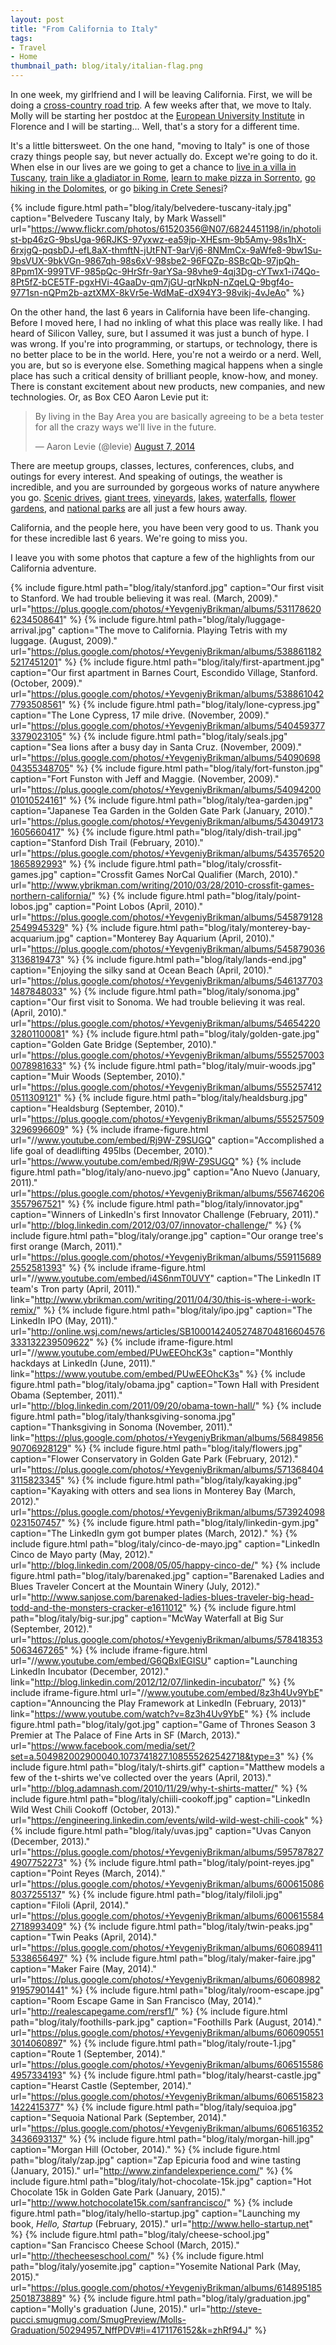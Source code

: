 ```yaml
---
layout: post
title: "From California to Italy"
tags:
- Travel
- Home
thumbnail_path: blog/italy/italian-flag.png
---  
```


In one week, my girlfriend and I will be leaving California. First, we will 
be doing a [cross-country road trip](https://www.google.com/maps/dir/Menlo+Park,+CA/Lake+Tahoe/Bonneville+Salt+Flats/Craters+of+the+Moon+National+Monument+%26+Preserve,+Arco,+ID/Hell%27s+Half+Acre+Lava+Field/Grand+Teton+National+Park,+Wyoming/Yellowstone+National+Park/Devils+Tower+National+Monument,+Wyoming/Deadwood,+SD/Mount+Rushmore+National+Memorial,+13000+S+Dakota+244,+Keystone,+SD+57751/Badlands+National+Park,+South+Dakota/Sioux+Falls,+SD/Chicago,+IL/Cleveland,+OH/Niagara+Falls,+NY/Cornell+University/Marblehead,+MA+01945/). 
A few weeks after that, we move to Italy. Molly will be starting her postdoc 
at the [European University Institute](http://www.eui.eu/Home.aspx) in Florence 
and I will be starting... Well, that's a story for a different time.

It's a little bittersweet. On the one hand, "moving to Italy" is one of those 
crazy things people say, but never actually do. Except we're going to do it. 
When else in our lives are we going to get a chance to [live in a villa in Tuscany](http://www.independenttraveler.com/destinations/europe/italy#tuscany),
[train like a gladiator in Rome](http://www.independenttraveler.com/destinations/europe/italy#rome),
[learn to make pizza in Sorrento](http://www.independenttraveler.com/destinations/europe/italy#sorrento),
[go hiking in the Dolomites](http://www.nationalgeographicexpeditions.com/expeditions/italy-dolomite-tour/detail),
or go [biking in Crete Senesi](https://www.flickr.com/search/?q=crete%20senesi)? 

{% include figure.html path="blog/italy/belvedere-tuscany-italy.jpg" caption="Belvedere Tuscany Italy, by Mark Wassell" url="https://www.flickr.com/photos/61520356@N07/6824451198/in/photolist-bp46zG-9bsUga-96RJKS-97yxwz-ea59jp-XHEsm-9b5Amy-98s1hX-6rxjgQ-pqsbDJ-efL8aX-thmftN-jUtFNT-9arVj6-8NMmCx-9aWfe8-9bw1Su-9bsVUX-9bkVGn-9867qh-98s6xV-98sbe2-96FQZp-8SBcQb-97jpQh-8Ppm1X-999TVF-985pQc-9HrSfr-9arYSa-98vhe9-4qj3Dg-cYTwx1-i74Qo-8Pt5fZ-bCE5TF-pgxHVi-4GaaDv-qm7jGU-qrNkpN-nZqeLQ-9bgf4o-9771sn-nQPm2b-aztXMX-8kVr5e-WdMaE-dX94Y3-98vikj-4vJeAo" %}

On the other hand, the last 6 years in California have been life-changing. 
Before I moved here, I had no inkling of what this place was really like. I had 
heard of Silicon Valley, sure, but I assumed it was just a bunch of hype. I was 
wrong. If you're into programming, or startups, or technology, there is no 
better place to be in the world. Here, you're not a weirdo or a nerd. Well, you 
are, but so is everyone else. Something magical happens when a single place has 
such a critical density of brilliant people, know-how, and money. There is 
constant excitement about new products, new companies, and new technologies. 
Or, as Box CEO Aaron Levie put it:

<div class="mt3 mb3">
  <blockquote class="twitter-tweet" lang="en">
    <p lang="en" dir="ltr">
      By living in the Bay Area you are basically agreeing to be a beta tester for all the crazy ways we&#39;ll live in the future.
    </p>&mdash; Aaron Levie (@levie) 
    <a href="https://twitter.com/levie/status/497171727781462016">August 7, 2014</a>
  </blockquote>
  <script async src="//platform.twitter.com/widgets.js" charset="utf-8"></script>
</div>

There are meetup groups, classes, lectures, conferences, clubs, and outings for 
every interest. And speaking of outings, the weather is incredible, and you are 
surrounded by gorgeous works of nature anywhere you go. [Scenic drives](https://plus.google.com/photos/+YevgeniyBrikman/albums/6065155864957334193),
[giant trees](https://plus.google.com/photos/+YevgeniyBrikman/albums/6065163523436693137), 
[vineyards](https://plus.google.com/photos/+YevgeniyBrikman/albums/5465422032801100081),
[lakes](https://plus.google.com/photos/+YevgeniyBrikman/albums/5573820416762502129),
[waterfalls](https://plus.google.com/photos/+YevgeniyBrikman/albums/5784183535063467265),
[flower gardens](https://plus.google.com/photos/+YevgeniyBrikman/albums/6006155842718993409),
and [national parks](https://plus.google.com/photos/+YevgeniyBrikman/albums/6148951852501873889)
are all just a few hours away.

California, and the people here, you have been very good to us. Thank you for
these incredible last 6 years. We're going to miss you.

I leave you with some photos that capture a few of the highlights from our
California adventure.  

{% include figure.html path="blog/italy/stanford.jpg" caption="Our first visit to Stanford. We had trouble believing it was real. (March, 2009)." url="https://plus.google.com/photos/+YevgeniyBrikman/albums/5311786206234508641" %}
{% include figure.html path="blog/italy/luggage-arrival.jpg" caption="The move to California. Playing Tetris with my luggage. (August, 2009)." url="https://plus.google.com/photos/+YevgeniyBrikman/albums/5388611825217451201" %}
{% include figure.html path="blog/italy/first-apartment.jpg" caption="Our first apartment in Barnes Court, Escondido Village, Stanford. (October, 2009)." url="https://plus.google.com/photos/+YevgeniyBrikman/albums/5388610427793508561" %}
{% include figure.html path="blog/italy/lone-cypress.jpg" caption="The Lone Cypress, 17 mile drive. (November, 2009)." url="https://plus.google.com/photos/+YevgeniyBrikman/albums/5404593773379023105" %}
{% include figure.html path="blog/italy/seals.jpg" caption="Sea lions after a busy day in Santa Cruz. (November, 2009)." url="https://plus.google.com/photos/+YevgeniyBrikman/albums/5409069804355348705" %}
{% include figure.html path="blog/italy/fort-funston.jpg" caption="Fort Funston with Jeff and Maggie. (November, 2009)." url="https://plus.google.com/photos/+YevgeniyBrikman/albums/5409420001010524161" %}
{% include figure.html path="blog/italy/tea-garden.jpg" caption="Japanese Tea Garden in the Golden Gate Park (January, 2010)." url="https://plus.google.com/photos/+YevgeniyBrikman/albums/5430491731605660417" %}
{% include figure.html path="blog/italy/dish-trail.jpg" caption="Stanford Dish Trail (February, 2010)." url="https://plus.google.com/photos/+YevgeniyBrikman/albums/5435765201865892993" %}
{% include figure.html path="blog/italy/crossfit-games.jpg" caption="Crossfit Games NorCal Qualifier (March, 2010)." url="http://www.ybrikman.com/writing/2010/03/28/2010-crossfit-games-northern-california/" %}
{% include figure.html path="blog/italy/point-lobos.jpg" caption="Point Lobos (April, 2010)." url="https://plus.google.com/photos/+YevgeniyBrikman/albums/5458791282549945329" %}
{% include figure.html path="blog/italy/monterey-bay-acquarium.jpg" caption="Monterey Bay Aquarium (April, 2010)." url="https://plus.google.com/photos/+YevgeniyBrikman/albums/5458790363136819473" %}
{% include figure.html path="blog/italy/lands-end.jpg" caption="Enjoying the silky sand at Ocean Beach (April, 2010)." url="https://plus.google.com/photos/+YevgeniyBrikman/albums/5461377031487848033" %}
{% include figure.html path="blog/italy/sonoma.jpg" caption="Our first visit to Sonoma. We had trouble believing it was real. (April, 2010)." url="https://plus.google.com/photos/+YevgeniyBrikman/albums/5465422032801100081" %}
{% include figure.html path="blog/italy/golden-gate.jpg" caption="Golden Gate Bridge (September, 2010)." url="https://plus.google.com/photos/+YevgeniyBrikman/albums/5552570030078981633" %}
{% include figure.html path="blog/italy/muir-woods.jpg" caption="Muir Woods (September, 2010)." url="https://plus.google.com/photos/+YevgeniyBrikman/albums/5552574120511309121" %}
{% include figure.html path="blog/italy/healdsburg.jpg" caption="Healdsburg (September, 2010)." url="https://plus.google.com/photos/+YevgeniyBrikman/albums/5552575093296996609" %}
{% include iframe-figure.html url="//www.youtube.com/embed/Rj9W-Z9SUGQ" caption="Accomplished a life goal of deadlifting 495lbs (December, 2010)." url="https://www.youtube.com/embed/Rj9W-Z9SUGQ" %}
{% include figure.html path="blog/italy/ano-nuevo.jpg" caption="Ano Nuevo (January, 2011)." url="https://plus.google.com/photos/+YevgeniyBrikman/albums/5567462063557967521" %}
{% include figure.html path="blog/italy/innovator.jpg" caption="Winners of LinkedIn's first Innovator Challenge (February, 2011)." url="http://blog.linkedin.com/2012/03/07/innovator-challenge/" %}
{% include figure.html path="blog/italy/orange.jpg" caption="Our orange tree's first orange (March, 2011)." url="https://plus.google.com/photos/+YevgeniyBrikman/albums/5591156892552581393" %}
{% include iframe-figure.html url="//www.youtube.com/embed/i4S6nmT0UVY" caption="The LinkedIn IT team's Tron party (April, 2011)." link="http://www.ybrikman.com/writing/2011/04/30/this-is-where-i-work-remix/" %}
{% include figure.html path="blog/italy/ipo.jpg" caption="The LinkedIn IPO (May, 2011)." url="http://online.wsj.com/news/articles/SB10001424052748704816604576333132239509622" %}
{% include iframe-figure.html url="//www.youtube.com/embed/PUwEEOhcK3s" caption="Monthly hackdays at LinkedIn (June, 2011)." link="https://www.youtube.com/embed/PUwEEOhcK3s" %}
{% include figure.html path="blog/italy/obama.jpg" caption="Town Hall with President Obama (September, 2011)." url="http://blog.linkedin.com/2011/09/20/obama-town-hall/" %}
{% include figure.html path="blog/italy/thanksgiving-sonoma.jpg" caption="Thanksgiving in Sonoma (November, 2011)." link="https://plus.google.com/photos/+YevgeniyBrikman/albums/5684985690706928129" %}
{% include figure.html path="blog/italy/flowers.jpg" caption="Flower Conservatory in Golden Gate Park (February, 2012)." url="https://plus.google.com/photos/+YevgeniyBrikman/albums/5713684043115823345" %}
{% include figure.html path="blog/italy/kayaking.jpg" caption="Kayaking with otters and sea lions in Monterey Bay (March, 2012)." url="https://plus.google.com/photos/+YevgeniyBrikman/albums/5739240980231507457" %}
{% include figure.html path="blog/italy/linkedin-gym.jpg" caption="The LinkedIn gym got bumper plates (March, 2012)." %}
{% include figure.html path="blog/italy/cinco-de-mayo.jpg" caption="LinkedIn Cinco de Mayo party (May, 2012)." url="http://blog.linkedin.com/2008/05/05/happy-cinco-de/" %}
{% include figure.html path="blog/italy/barenaked.jpg" caption="Barenaked Ladies and Blues Traveler Concert at the Mountain Winery (July, 2012)." url="http://www.sanjose.com/barenaked-ladies-blues-traveler-big-head-todd-and-the-monsters-cracker-e1611012" %}
{% include figure.html path="blog/italy/big-sur.jpg" caption="McWay Waterfall at Big Sur (September, 2012)." url="https://plus.google.com/photos/+YevgeniyBrikman/albums/5784183535063467265" %}
{% include iframe-figure.html url="//www.youtube.com/embed/G6QBxlEGISU" caption="Launching LinkedIn Incubator (December, 2012)." link="http://blog.linkedin.com/2012/12/07/linkedin-incubator/" %}
{% include iframe-figure.html url="//www.youtube.com/embed/8z3h4Uv9YbE" caption="Announcing the Play Framework at LinkedIn (February, 2013)" link="https://www.youtube.com/watch?v=8z3h4Uv9YbE" %}
{% include figure.html path="blog/italy/got.jpg" caption="Game of Thrones Season 3 Premier at The Palace of Fine Arts in SF (March, 2013)." url="https://www.facebook.com/media/set/?set=a.504982002900040.1073741827.108555262542718&type=3" %}
{% include figure.html path="blog/italy/t-shirts.gif" caption="Matthew models a few of the t-shirts we've collected over the years (April, 2013)." url="http://blog.adamnash.com/2010/11/29/why-t-shirts-matter/" %}
{% include figure.html path="blog/italy/chiili-cookoff.jpg" caption="LinkedIn Wild West Chili Cookoff (October, 2013)." url="https://engineering.linkedin.com/events/wild-wild-west-chili-cook" %}
{% include figure.html path="blog/italy/uvas.jpg" caption="Uvas Canyon (December, 2013)." url="https://plus.google.com/photos/+YevgeniyBrikman/albums/5957878274907752273" %}
{% include figure.html path="blog/italy/point-reyes.jpg" caption="Point Reyes (March, 2014)." url="https://plus.google.com/photos/+YevgeniyBrikman/albums/6006150868037255137" %}
{% include figure.html path="blog/italy/filoli.jpg" caption="Filoli (April, 2014)." url="https://plus.google.com/photos/+YevgeniyBrikman/albums/6006155842718993409" %}
{% include figure.html path="blog/italy/twin-peaks.jpg" caption="Twin Peaks (April, 2014)." url="https://plus.google.com/photos/+YevgeniyBrikman/albums/6060894115338656497" %}
{% include figure.html path="blog/italy/maker-faire.jpg" caption="Maker Faire (May, 2014)." url="https://plus.google.com/photos/+YevgeniyBrikman/albums/6060898291957901441" %}
{% include figure.html path="blog/italy/room-escape.jpg" caption="Room Escape Game in San Francisco (May, 2014)." url="http://realescapegame.com/rersf1/" %}
{% include figure.html path="blog/italy/foothills-park.jpg" caption="Foothills Park (August, 2014)." url="https://plus.google.com/photos/+YevgeniyBrikman/albums/6060905513014060897" %}
{% include figure.html path="blog/italy/route-1.jpg" caption="Route 1 (September, 2014)." url="https://plus.google.com/photos/+YevgeniyBrikman/albums/6065155864957334193" %}
{% include figure.html path="blog/italy/hearst-castle.jpg" caption="Hearst Castle (September, 2014)." url="https://plus.google.com/photos/+YevgeniyBrikman/albums/6065158231422415377" %}
{% include figure.html path="blog/italy/sequioa.jpg" caption="Sequoia National Park (September, 2014)." url="https://plus.google.com/photos/+YevgeniyBrikman/albums/6065163523436693137" %}
{% include figure.html path="blog/italy/morgan-hill.jpg" caption="Morgan Hill (October, 2014)." %}
{% include figure.html path="blog/italy/zap.jpg" caption="Zap Epicuria food and wine tasting (January, 2015)." url="http://www.zinfandelexperience.com/" %}
{% include figure.html path="blog/italy/hot-chocolate-15k.jpg" caption="Hot Chocolate 15k in Golden Gate Park (January, 2015)." url="http://www.hotchocolate15k.com/sanfrancisco/" %}
{% include figure.html path="blog/italy/hello-startup.jpg" caption="Launching my book, <em>Hello, Startup</em> (February, 2015)." url="http://www.hello-startup.net" %}
{% include figure.html path="blog/italy/cheese-school.jpg" caption="San Francisco Cheese School (March, 2015)." url="http://thecheeseschool.com/" %}
{% include figure.html path="blog/italy/yosemite.jpg" caption="Yosemite National Park (May, 2015)." url="https://plus.google.com/photos/+YevgeniyBrikman/albums/6148951852501873889" %}
{% include figure.html path="blog/italy/graduation.jpg" caption="Molly's graduation (June, 2015)." url="http://steve-pucci.smugmug.com/SmugPreview/Molls-Graduation/50294957_NffPDV#!i=4171176152&k=zhRf94J" %}








